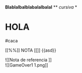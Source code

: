 **Blablalbalblabalalbalal**      **
*cursiva*  *

# HOLA  
#caca

[[%%]]   NOTA [[]]
{{asd}}

![[Nota de referencia ]]  
![[GameOver1 1.png]]
